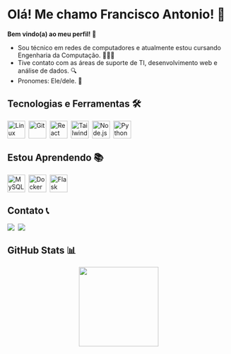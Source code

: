 # Olá! Me chamo Francisco Antonio! 👋
**Bem vindo(a) ao meu perfil! 🫡**

- Sou técnico em redes de computadores e atualmente estou cursando Engenharia da Computação. 👨🏽‍💻
- Tive contato com as áreas de suporte de TI, desenvolvimento web e análise de dados. 🔍
- Pronomes: Ele/dele. 💬         

## Tecnologias e Ferramentas 🛠️
<div style="display: flex; gap: 8px; flex-wrap: wrap;">
    <img loading="lazy" style="width: 40px; height: 40px;" src="https://cdn.jsdelivr.net/gh/devicons/devicon/icons/linux/linux-original.svg" title="Linux" />
    <img loading="lazy" style="width: 40px; height: 40px;" src="https://cdn.jsdelivr.net/gh/devicons/devicon/icons/git/git-original.svg" title="Git" />
    <img loading="lazy" style="width: 40px; height: 40px;" src="https://cdn.jsdelivr.net/gh/devicons/devicon@latest/icons/react/react-original-wordmark.svg" title="React" />
    <img loading="lazy" style="width: 40px; height: 40px;" src="https://cdn.jsdelivr.net/gh/devicons/devicon@latest/icons/tailwindcss/tailwindcss-original.svg" title="Tailwind CSS" />
    <img loading="lazy" style="width: 40px; height: 40px;" src="https://cdn.jsdelivr.net/gh/devicons/devicon@latest/icons/nodejs/nodejs-plain-wordmark.svg" title="Node.js" />
    <img loading="lazy" style="width: 40px; height: 40px;" src="https://cdn.jsdelivr.net/gh/devicons/devicon/icons/python/python-original.svg" title="Python" />
</div>

## Estou Aprendendo 📚
<div style="display: flex; gap: 8px; flex-wrap: wrap;">
    <img loading="lazy" style="width: 40px; height: 40px;" src="https://cdn.jsdelivr.net/gh/devicons/devicon@latest/icons/mysql/mysql-original-wordmark.svg" title="MySQL" />
    <img loading="lazy" style="width: 40px; height: 40px;" src="https://cdn.jsdelivr.net/gh/devicons/devicon/icons/docker/docker-original.svg" title="Docker" />
    <img loading="lazy" style="width: 40px; height: 40px;" src="https://cdn.jsdelivr.net/gh/devicons/devicon@latest/icons/flask/flask-original-wordmark.svg" title="Flask" />
</div>       

## Contato 📞
<div style="display: flex; gap: 8px">
    <a href="https://www.linkedin.com/in/fcooantonio" target="_blank"><img loading="lazy" src="https://img.shields.io/badge/LinkedIn-0077B5?style=for-the-badge&logo=linkedin&logoColor=white" /></a>
    <a href="mailto:paiva.fcoantonio@gmail.com" target="_blank"><img loading="lazy" src="https://img.shields.io/badge/Gmail-D14836?style=for-the-badge&logo=gmail&logoColor=white" /></a>
</div>

## GitHub Stats 📊
<div align="center">
    <img height="180em" src="https://github-readme-stats.vercel.app/api/top-langs/?username=fcooantonio&layout=compact&langs_count=8&theme=merko" />
</div>